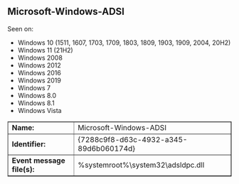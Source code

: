 ## Microsoft-Windows-ADSI

Seen on:
* Windows 10 (1511, 1607, 1703, 1709, 1803, 1809, 1903, 1909, 2004, 20H2)
* Windows 11 (21H2)
* Windows 2008
* Windows 2012
* Windows 2016
* Windows 2019
* Windows 7
* Windows 8.0
* Windows 8.1
* Windows Vista

<table border="1" class="docutils">
  <tbody>
    <tr>
      <td><b>Name:</b></td>
      <td>Microsoft-Windows-ADSI</td>
    </tr>
    <tr>
      <td><b>Identifier:</b></td>
      <td>{7288c9f8-d63c-4932-a345-89d6b060174d}</td>
    </tr>
    <tr>
      <td><b>Event message file(s):</b></td>
      <td>%systemroot%\system32\adsldpc.dll</td>
    </tr>
  </tbody>
</table>

&nbsp;

